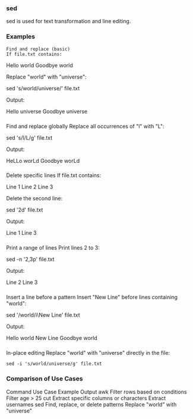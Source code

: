 ### sed

sed is used for text transformation and line editing.

### Examples

    Find and replace (basic)
    If file.txt contains:

Hello world
Goodbye world

Replace "world" with "universe":

sed 's/world/universe/' file.txt

Output:

Hello universe
Goodbye universe

### 

Find and replace globally
Replace all occurrences of "l" with "L":

sed 's/l/L/g' file.txt

Output:

HeLLo worLd
Goodbye worLd

### 

Delete specific lines
If file.txt contains:

Line 1
Line 2
Line 3

Delete the second line:

sed '2d' file.txt

Output:

Line 1
Line 3

### 

Print a range of lines
Print lines 2 to 3:

sed -n '2,3p' file.txt

Output:

Line 2
Line 3

### 

Insert a line before a pattern
Insert "New Line" before lines containing "world":

sed '/world/i\New Line' file.txt

Output:

Hello world
New Line
Goodbye world

###

In-place editing
Replace "world" with "universe" directly in the file:

    sed -i 's/world/universe/g' file.txt

### Comparison of Use Cases

Command	                                 Use Case	                                 Example Output
  awk	                     Filter rows based on conditions	                      Filter age > 25
  cut	                     Extract specific columns or characters	                  Extract usernames
  sed	                     Find, replace, or delete patterns	                   Replace "world" with "universe"